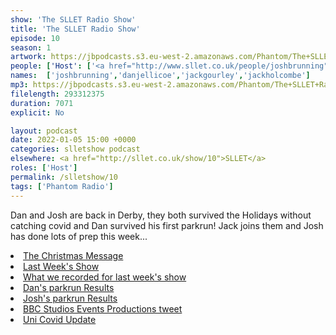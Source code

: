 ```yaml
---
show: 'The SLLET Radio Show'
title: 'The SLLET Radio Show'
episode: 10
season: 1
artwork: https://jbpodcasts.s3.eu-west-2.amazonaws.com/Phantom/The+SLLET+Radio+Show/2021-09-27+-+SLLET+radio+square.png
people: ['Host': ['<a href="http://www.sllet.co.uk/people/joshbrunning">Josh Brunning</a>', '<a href="http://www.sllet.co.uk/people/danjellicoe">Dan Jellicoe</a>'],'Guests':'<a href="http://www.sllet.co.uk/people/jackgourley">Jack Gourley</a>','Plus the Voice of':'<a href="http://www.sllet.co.uk/people/jackholcombe">Jack Holcombe</a>']
names:  ['joshbrunning','danjellicoe','jackgourley','jackholcombe']
mp3: https://jbpodcasts.s3.eu-west-2.amazonaws.com/Phantom/The+SLLET+Radio+Show/2022-01-05+-+10.mp3
filelength: 293312375
duration: 7071
explicit: No

layout: podcast
date: 2022-01-05 15:00 +0000
categories: slletshow podcast
elsewhere: <a href="http://sllet.co.uk/show/10">SLLET</a>
roles: ['Host']
permalink: /slletshow/10
tags: ['Phantom Radio']
---
```


<p>Dan and Josh are back in Derby, they both survived the Holidays without catching covid and Dan survived his first parkrun! Jack joins them and Josh has done lots of prep this week...</p>

<li><a href="http://www.sllet.co.uk/show/9-1">The Christmas Message</a></li>
<li><a href="http://www.sllet.co.uk/show/9-2">Last Week's Show</a></li>
<li><a href="http://www.sllet.co.uk/show/9-3">What we recorded for last week's show</a></li>

<li><a href="https://www.parkrun.org.uk/parkrunner/7110756/all/">Dan's parkrun Results</a></li>
<li><a href="https://www.parkrun.org.uk/parkrunner/4196740/all/">Josh's parkrun Results</a></li>
<li><a href="https://twitter.com/BBCS_Events/status/1477115522445725696?s=20">BBC Studios Events Productions tweet</a></li>
<li><a href="https://blog.josh.me.uk/2022/01/03/Uni-Covid-Update/">Uni Covid Update</a></li>
